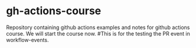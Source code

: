 # gh-actions-course
Repository containing github actions examples and notes for github actions course.
We will start the course now. 
#This is for the testing the PR event in workflow-events. 
